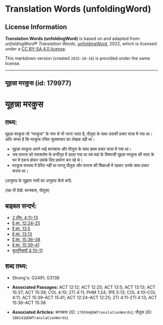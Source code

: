 # Translation Words (unfoldingWord)

## License Information

**Translation Words (unfoldingWord)** is based on and adapted from: _unfoldingWord® Translation Words_, [unfoldingWord](https://unfoldingword.org/utw), 2022, which is licensed under a [CC BY-SA 4.0 license](https://creativecommons.org/licenses/by-sa/4.0/legalcode.en).

This markdown version (created `2025-10-16`) is provided under the same license.



--------------------------------

## यूहन्ना मरकुस (id: 179977)

यूहन्ना मरकुस
=============

तथ्य:
-----

यूहन्ना मरकुस जो “मरकुस” के नाम से भी जाना जाता है, पौलुस के साथ उसकी प्रचार यात्रा में गया था। अति\-संभव है कि मरकुस रचित सुसमाचार का लेखक वही था।

* यूहन्ना मरकुस अपने भाई बरनबास और पौलुस के साथ प्रथम प्रचार यात्रा में गया था।
* जब पतरस को यरूशलेम के बन्दीगृह में डाला गया था तब वहां के विश्वासी यूहन्ना मरकुस की माता के घर में एकत्र होकर उसके लिए प्रार्थना कर रहे थे।
* मरकुस वास्तव में प्रेरित नहीं था परन्तु पौलुस और पतरस की शिक्षाओं में रहकर उनके साथ प्रचार करता था।

(अनुवाद के सुझाव नामों का अनुवाद कैसे करें)

(यह भी देखें: बरनबास, पौलुस)

बाइबल सन्दर्भ:
--------------

* [2 तीमु. 4:11–13](https://ref.ly/2Tim0:0)
* [प्रे.का. 12:24–25](https://ref.ly/Acts12:24-Acts12:25)
* [प्रे.का. 13:5](https://ref.ly/Acts13:5)
* [प्रे.का. 13:13](https://ref.ly/Acts13:13)
* [प्रे.का. 15:36–38](https://ref.ly/Acts15:36-Acts15:38)
* [प्रे.का. 15:39–41](https://ref.ly/Acts15:39-Acts15:41)
* [कुलुस्सियों 4:10–11](https://ref.ly/Col4:10-Col4:11)

शब्द तथ्य:
----------

* Strong's: G2491, G3138

* **Associated Passages:** ACT 12:12; ACT 12:25; ACT 13:5; ACT 13:13; ACT 15:37; ACT 15:39; COL 4:10; 2TI 4:11; PHM 1:24; 1PE 5:13; COL 4:10–COL 4:11; ACT 15:39–ACT 15:41; ACT 12:24–ACT 12:25; 2TI 4:11–2TI 4:13; ACT 15:36–ACT 15:38
* **Associated Articles:** बरनबास (ID: `179594@UWTranslationWords`); पौलुस (ID: `180141@UWTranslationWords`)

